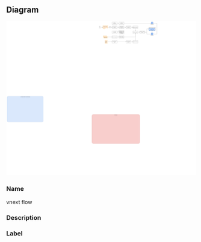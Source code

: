 
## Diagram

![vnext flow](../img/miscdiagram_2DZnktdNwUG_B18mG8_Wo.png)

### Name


vnext flow


### Description




### Label




